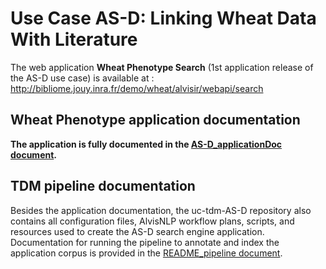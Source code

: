 # Use Case AS-D: Linking Wheat Data With Literature


The web application **Wheat Phenotype Search** (1st application release of the AS-D use case) is available at : http://bibliome.jouy.inra.fr/demo/wheat/alvisir/webapi/search

## Wheat Phenotype application documentation

**The application is fully documented in the [AS-D_applicationDoc document](documentation/src/main/asciidoc/web_app_doc.adoc).**

## TDM pipeline documentation

Besides the application documentation, the uc-tdm-AS-D repository also contains all configuration files, AlvisNLP workflow plans, scripts, and resources used to create the AS-D search engine application. Documentation for running the pipeline to annotate and index the application corpus is provided in the [README_pipeline document](README_pipeline.md).
